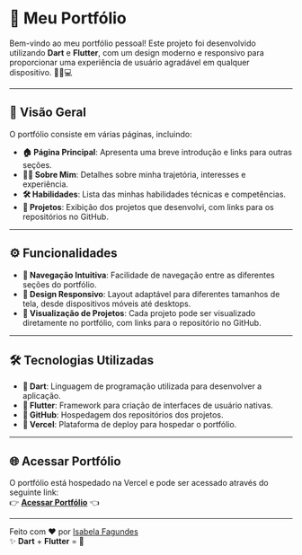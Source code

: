 # 🚀 Meu Portfólio

Bem-vindo ao meu portfólio pessoal! Este projeto foi desenvolvido utilizando **Dart** e **Flutter**, com um design moderno e responsivo para proporcionar uma experiência de usuário agradável em qualquer dispositivo. 🎨📱💻

---

## 🌟 Visão Geral

O portfólio consiste em várias páginas, incluindo:

- **🏠 Página Principal**: Apresenta uma breve introdução e links para outras seções.
- **👨‍💻 Sobre Mim**: Detalhes sobre minha trajetória, interesses e experiência.
- **🛠️ Habilidades**: Lista das minhas habilidades técnicas e competências.
- **📂 Projetos**: Exibição dos projetos que desenvolvi, com links para os repositórios no GitHub.

---

## ⚙️ Funcionalidades

- **🧭 Navegação Intuitiva**: Facilidade de navegação entre as diferentes seções do portfólio.
- **📱 Design Responsivo**: Layout adaptável para diferentes tamanhos de tela, desde dispositivos móveis até desktops.
- **👀 Visualização de Projetos**: Cada projeto pode ser visualizado diretamente no portfólio, com links para o repositório no GitHub.

---

## 🛠️ Tecnologias Utilizadas

- **🎯 Dart**: Linguagem de programação utilizada para desenvolver a aplicação.
- **📱 Flutter**: Framework para criação de interfaces de usuário nativas.
- **🐙 GitHub**: Hospedagem dos repositórios dos projetos.
- **🚀 Vercel**: Plataforma de deploy para hospedar o portfólio.

---

## 🌐 Acessar Portfólio

O portfólio está hospedado na Vercel e pode ser acessado através do seguinte link:  
👉 [**Acessar Portfólio**](https://portfolio-beige-omega-18.vercel.app/#/home) 👈

---

Feito com ❤️ por [Isabela Fagundes](https://github.com/isabelafagundes)  
✨ **Dart** + **Flutter** = 💙

